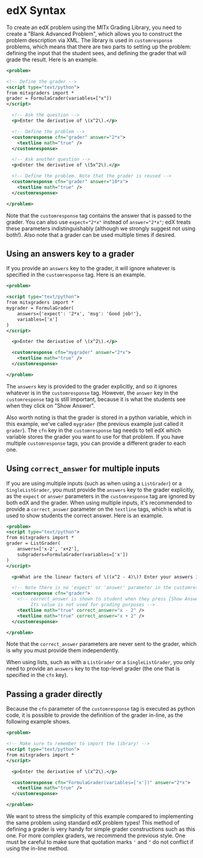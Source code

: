 # edX Syntax

To create an edX problem using the MITx Grading Library, you need to create a "Blank Advanced Problem", which allows you to construct the problem description via XML. The library is used in `customresponse` problems, which means that there are two parts to setting up the problem: defining the input that the student sees, and defining the grader that will grade the result. Here is an example.

```XML
<problem>

<!-- Define the grader -->
<script type="text/python">
from mitxgraders import *
grader = FormulaGrader(variables=["x"])
</script>

  <!-- Ask the question -->
  <p>Enter the derivative of \(x^2\).</p>

  <!-- Define the problem -->
  <customresponse cfn="grader" answer="2*x">
    <textline math="true" />
  </customresponse>

  <!-- Ask another question -->
  <p>Enter the derivative of \(5x^2\).</p>

  <!-- Define the problem. Note that the grader is reused -->
  <customresponse cfn="grader" answer="10*x">
    <textline math="true" />
  </customresponse>

</problem>
```

Note that the `customresponse` tag contains the answer that is passed to the grader. You can also use `expect="2*x"` instead of `answer="2*x"`; edX treats these parameters indistinguishably (although we strongly suggest not using both!). Also note that a grader can be used multiple times if desired.


## Using an answers key to a grader

If you provide an `answers` key to the grader, it will ignore whatever is specified in the `customresponse` tag. Here is an example.

```XML
<problem>

<script type="text/python">
from mitxgraders import *
mygrader = FormulaGrader(
    answers={'expect': '2*x', 'msg': 'Good job!'},
    variables=['x']
)
</script>

  <p>Enter the derivative of \(x^2\).</p>

  <customresponse cfn="mygrader" answer="2*x">
    <textline math="true" />
  </customresponse>

</problem>
```

The `answers` key is provided to the grader explicitly, and so it ignores whatever is in the `customresponse` tag. However, the `answer` key in the `customresponse` tag is still important, because it is what the students see when they click on "Show Answer".

Also worth noting is that the grader is stored in a python variable, which in this example, we've called `mygrader` (the previous example just called it `grader`). The `cfn` key in the `customresponse` tag needs to tell edX which variable stores the grader you want to use for that problem. If you have multiple `customresponse` tags, you can provide a different grader to each one.


## Using `correct_answer` for multiple inputs

If you are using multiple inputs (such as when using a `ListGrader`) or a `SingleListGrader`, you must provide the `answers` key to the grader explicitly, as the `expect` or `answer` parameters in the `customresponse` tag are ignored by both edX and the grader. When using multiple inputs, it's recommended to provide a `correct_answer` parameter on the `textline` tags, which is what is used to show students the correct answer. Here is an example.

```XML
<problem>
<script type="text/python">
from mitxgraders import *
grader = ListGrader(
    answers=['x-2', 'x+2'],
    subgraders=FormulaGrader(variables=['x'])
)
</script>

  <p>What are the linear factors of \((x^2 - 4)\)? Enter your answers in any order.</p>

  <!-- Note there is no 'expect' or 'answer' parameter in the customresponse tag -->
  <customresponse cfn="grader">
    <!-- correct_answer is shown to student when they press [Show Answer].
         Its value is not used for grading purposes -->
    <textline math="true" correct_answer="x - 2" />
    <textline math="true" correct_answer="x + 2" />
  </customresponse>

</problem>
```

Note that the `correct_answer` parameters are never sent to the grader, which is why you must provide them independently.

When using lists, such as with a `ListGrader` or a `SingleListGrader`, you only need to provide an `answers` key to the top-level grader (the one that is specified in the `cfn` key).


## Passing a grader directly

Because the `cfn` parameter of the `customresponse` tag is executed as python code, it is possible to provide the definition of the grader in-line, as the following example shows.

```XML
<problem>

<!-- Make sure to remember to import the library! -->
<script type="text/python">
from mitxgraders import *
</script>

  <p>Enter the derivative of \(x^2\).</p>

  <customresponse cfn="FormulaGrader(variables=['x'])" answer="2*x">
    <textline math="true" />
  </customresponse>

</problem>
```

We want to stress the simplicity of this example compared to implementing the same problem using standard edX problem types! This method of defining a grader is very handy for simple grader constructions such as this one. For more complex graders, we recommend the previous style. One must be careful to make sure that quotation marks `'` and `"` do not conflict if using the in-line method.
